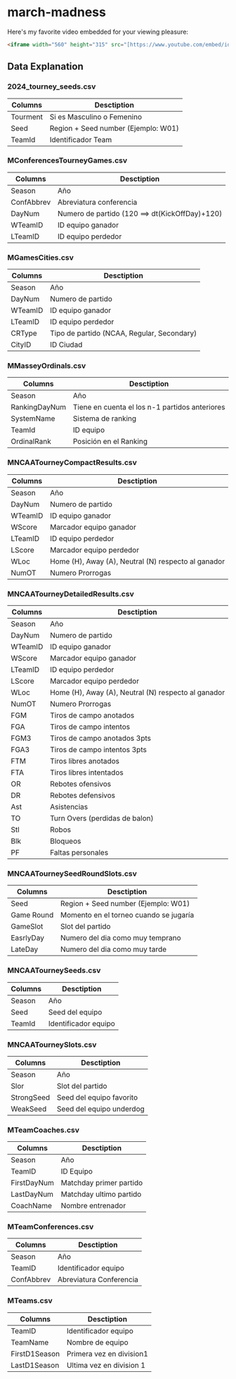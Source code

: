 # march-madness
Here's my favorite video embedded for your viewing pleasure:

```html
<iframe width="560" height="315" src="[https://www.youtube.com/embed/idAvoUGiTKc?si=qODAPSuKC-uSy5dd](https://www.youtube.com/embed/idAvoUGiTKc?si=qODAPSuKC-uSy5dd)" title="YouTube video player" frameborder="0" allow="accelerometer; autoplay; clipboard-write; encrypted-media; gyroscope; picture-in-picture; web-share" referrerpolicy="strict-origin-when-cross-origin" allowfullscreen></iframe>
```
## Data Explanation

### 2024_tourney_seeds.csv
|Columns| Desctiption |
|-|-|
|Tourment  | Si es Masculino o Femenino|
|Seed| Region + Seed number (Ejemplo: W01)  |
|TeamId| Identificador Team |


### MConferencesTourneyGames.csv
|Columns| Desctiption |
|-|-|
|Season  | Año|
|ConfAbbrev| Abreviatura conferencia  |
|DayNum| Numero de partido (120 ==> dt(KickOffDay)+120) |
|WTeamID| ID equipo ganador|
|LTeamID| ID equipo perdedor|


### MGamesCities.csv
|Columns| Desctiption |
|-|-|
|Season  | Año|
|DayNum  | Numero de partido|
|WTeamID| ID equipo ganador|
|LTeamID| ID equipo perdedor|
|CRType| Tipo de partido (NCAA, Regular, Secondary)|
|CityID| ID Ciudad|


### MMasseyOrdinals.csv
|Columns| Desctiption |
|-|-|
|Season  | Año|
|RankingDayNum  | Tiene en cuenta el los n-1 partidos anteriores|
|SystemName| Sistema de ranking|
|TeamId| ID equipo|
|OrdinalRank| Posición en el Ranking|

### MNCAATourneyCompactResults.csv
|Columns| Desctiption |
|-|-|
|Season  | Año|
|DayNum  | Numero de partido|
|WTeamID| ID equipo ganador|
|WScore| Marcador equipo ganador|
|LTeamID| ID equipo perdedor|
|LScore| Marcador equipo perdedor|
|WLoc| Home (H), Away (A), Neutral (N) respecto al ganador|
|NumOT| Numero Prorrogas|

### MNCAATourneyDetailedResults.csv
|Columns| Desctiption |
|-|-|
|Season  | Año|
|DayNum  | Numero de partido|
|WTeamID| ID equipo ganador|
|WScore| Marcador equipo ganador|
|LTeamID| ID equipo perdedor|
|LScore| Marcador equipo perdedor|
|WLoc| Home (H), Away (A), Neutral (N) respecto al ganador|
|NumOT| Numero Prorrogas|
|FGM|Tiros de campo anotados|
|FGA|Tiros de campo intentos|
|FGM3|Tiros de campo anotados 3pts|
|FGA3|Tiros de campo intentos 3pts|
|FTM|Tiros libres anotados|
|FTA|Tiros libres intentados|
|OR|Rebotes ofensivos|
|DR|Rebotes defensivos|
|Ast|Asistencias|
|TO|Turn Overs (perdidas de balon)|
|Stl|Robos|
|Blk|Bloqueos|
|PF|Faltas personales|

### MNCAATourneySeedRoundSlots.csv

|Columns| Desctiption |
|-|-|
|Seed|Region + Seed number (Ejemplo: W01) |
|Game Round| Momento en el torneo cuando se jugaría|
|GameSlot| Slot del partido|
|EasrlyDay| Numero del dia como muy temprano|
|LateDay| Numero del dia como muy tarde|


### MNCAATourneySeeds.csv
|Columns| Desctiption |
|-|-|
|Season  | Año|
|Seed  | Seed del equipo|
|TeamId  | Identificador equipo|

### MNCAATourneySlots.csv
|Columns| Desctiption |
|-|-|
|Season  | Año|
|Slor  | Slot del partido|
|StrongSeed  | Seed del equipo favorito|
|WeakSeed| Seed del equipo underdog


### MTeamCoaches.csv
|Columns| Desctiption |
|-|-|
|Season| Año|
|TeamID| ID Equipo|
|FirstDayNum|Matchday primer partido|
|LastDayNum| Matchday ultimo partido|
|CoachName|Nombre entrenador|

### MTeamConferences.csv
|Columns| Desctiption |
|-|-|
|Season| Año|
|TeamID| Identificador equipo|
|ConfAbbrev| Abreviatura Conferencia|

### MTeams.csv
|Columns| Desctiption |
|-|-|
|TeamID|Identificador equipo|
|TeamName|Nombre de equipo|
|FirstD1Season|Primera vez en division1|
|LastD1Season|Ultima vez en division 1|
